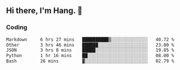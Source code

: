 ## Hi there, I'm Hang. 👋

### Coding

<!--START_SECTION:waka-->

```txt
Markdown     6 hrs 27 mins   ██████████▒░░░░░░░░░░░░░░   40.72 %
Other        3 hrs 46 mins   ██████░░░░░░░░░░░░░░░░░░░   23.80 %
JSON         3 hrs 8 mins    █████░░░░░░░░░░░░░░░░░░░░   19.85 %
Python       1 hr 16 mins    ██░░░░░░░░░░░░░░░░░░░░░░░   08.00 %
Bash         26 mins         ▓░░░░░░░░░░░░░░░░░░░░░░░░   02.79 %
```

<!--END_SECTION:waka-->
